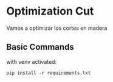 Optimization Cut
===================================


Vamos a optimizar los cortes en madera



Basic Commands
--------------

with venv activated:

```
pip install -r requirements.txt
```
